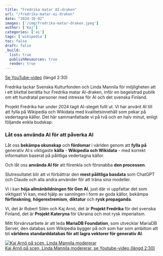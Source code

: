 ```yaml
---
title: "Fredrika matar AI-draken"
url: "/fredrika-matar-ai-draken"
date: "2024-10-02"
images: ['/img/fredrika-matar-draken.jpeg']
author: ['Kaj']
categories: ['ai']
tags: ['wikipedia']
toc: false
draft: false
_build:
  list: true
  publishResources: true
  render: true
---
```


[Se YouTube-video](https://youtu.be/qBC4sa-aKJQ) (längd 2:30)

Fredrika tackar Svenska Kulturfonden och Linda Mannila för möjligheten att i ett blixttal berätta hur Fredrika matar AI-draken, inför en begeistrad publik om ett hundratal personer med intresse för AI och det svenska Finland.

Projekt Fredrika har under 2024 tagit AI-steget fullt ut. Vi har använt AI till att fylla på Wikipedia och Wikidata med kvalitetsinnehåll som pekar på vedertagna källor. Det här sammanfattade vi på två och en halv minut, enligt följande enkla budskap:

### Låt oss använda AI för att påverka AI

Låt oss **bekämpa okunskap** och **fördomar** i världen genom att **fylla på** generativ AI:s viktigaste **källa** - **Wikipedia och Wikidata** - med korrekt information baserat på pålitliga vedertagna källor.

Och låt oss **använda AI för** att förenkla och försnabba **den processen**.

Slutresultatet blir att vi förbättrar den **mest pålitliga basdata** som ChatGPT och Claude och alla andra använder för att träna sina modeller.

Vi i kan **höja allmänbildningen för Gen AI**, just där vi uppfattar det som viktigast
Vi kan, med hjälp av sanningen i form av goda källor, bekämpa **förfinskning**, **högerextremism**, **diktatur** och **rysk propaganda**.

Vi, det är Robert Silén och Kaj Arnö, det är **Projekt Fredrika** för det svenska Finland, det är **Projekt Kateryna** för Ukraina och mot rysk imperialism.

Mitt förvärvsarbete är att leda **MariaDB Foundation**, som utvecklar MariaDB Server, den databas som Wikipedia bygger på och som har som ambition att bli **världens standarddatabas för att lagra vektorer för generativ AI**.

<a href="https://youtu.be/qBC4sa-aKJQ"><img src="/img/fredrika-matar-draken-kaj-pa-scen.jpeg" alt="Kaj Arnö på scen, Linda Mannila modererar"><br>Kaj Arnö på scen, Linda Mannila modererar, se Youtube-video (längd 2:30)</a>